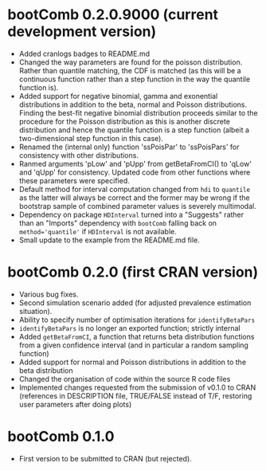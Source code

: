 # bootComb 0.2.0.9000 (current development version)

* Added cranlogs badges to README.md
* Changed the way parameters are found for the poisson distribution. Rather than quantile matching, the CDF is matched (as this will be a continuous function rather than a step function in the way the quantile function is).
* Added support for negative binomial, gamma and exonential distributions in addition to the beta, normal and Poisson distributions. Finding the best-fit negative binomial distribution proceeds similar to the procedure for the Poisson distribution as this is another discrete distribution and hence the quantile function is a step function (albeit a two-dimensional step function in this case).
* Renamed the (internal only) function 'ssPoisPar' to 'ssPoisPars' for consistency with other distributions.
* Ranmed arguments 'pLow' and 'pUpp' from getBetaFromCI() to 'qLow' and 'qUpp' for consistency. Updated code from other functions where these parameters were specified.
* Default method for interval computation changed from `hdi` to `quantile` as the latter will always be correct and the former may be wrong if the bootstrap sample of combined parameter values is severely multimodal.
* Dependency on package `HDInterval` turned into a "Suggests" rather than an "Imports" dependency with `bootComb` falling back on `method='quantile'` if `HDInterval` is not available.
* Small update to the example from the README.md file.

# bootComb 0.2.0 (first CRAN version)

* Various bug fixes.
* Second simulation scenario added (for adjusted prevalence estimation situation).
* Ability to specify number of optimisation iterations for `identifyBetaPars`
* `identifyBetaPars` is no longer an exported function; strictly internal
* Added `getBetaFromCI`, a function that returns beta distribution functions from a given confidence interval (and in particular a random sampling function)
* Added support for normal and Poisson distributions in addition to the beta distribution
* Changed the organisation of code within the source R code files
* Implemented changes requested from the submission of v0.1.0 to CRAN (references in DESCRIPTION file, TRUE/FALSE instead of T/F, restoring user parameters after doing plots)

# bootComb 0.1.0

* First version to be submitted to CRAN (but rejected).
